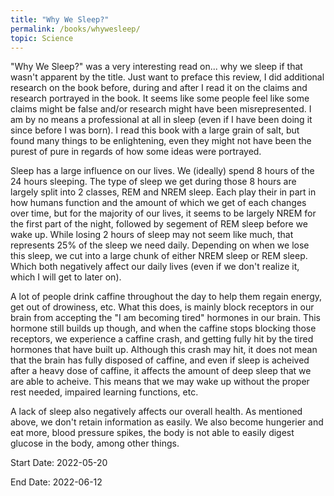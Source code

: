 ```yaml
---
title: "Why We Sleep?"
permalink: /books/whywesleep/
topic: Science
---
```


"Why We Sleep?" was a very interesting read on... why we sleep if that wasn't apparent by the title. Just want to preface this review, I did additional research on the book before, during and after I read it on the claims and research portrayed in the book. It seems like some people feel like some claims might be false and/or research might have been misrepresented. I am by no means a professional at all in sleep (even if I have been doing it since before I was born). I read this book with a large grain of salt, but found many things to be enlightening, even they might not have been the purest of pure in regards of how some ideas were portrayed.

Sleep has a large influence on our lives. We (ideally) spend 8 hours of the 24 hours sleeping. The type of sleep we get during those 8 hours are largely split into 2 classes, REM and NREM sleep. Each play their in part in how humans function and the amount of which we get of each changes over time, but for the majority of our lives, it seems to be largely NREM for the first part of the night, followed by segement of REM sleep before we wake up. While losing 2 hours of sleep may not seem like much, that represents 25% of the sleep we need daily. Depending on when we lose this sleep, we cut into a large chunk of either NREM sleep or REM sleep. Which both negatively affect our daily lives (even if we don't realize it, which I will get to later on).

A lot of people drink caffine throughout the day to help them regain energy, get out of drowiness, etc. What this does, is mainly block receptors in our brain from accepting the "I am becoming tired" hormones in our brain. This hormone still builds up though, and when the caffine stops blocking those receptors, we experience a caffine crash, and getting fully hit by the tired hormones that have built up. Although this crash may hit, it does not mean that the brain has fully disposed of caffine, and even if sleep is acheived after a heavy dose of caffine, it affects the amount of deep sleep that we are able to acheive. This means that we may wake up without the proper rest needed, impaired learning functions, etc.

A lack of sleep also negatively affects our overall health. As mentioned above, we don't retain information as easily. We also become hungerier and eat more, blood pressure spikes, the body is not able to easily digest glucose in the body, among other things.


Start Date: 2022-05-20

End Date: 2022-06-12